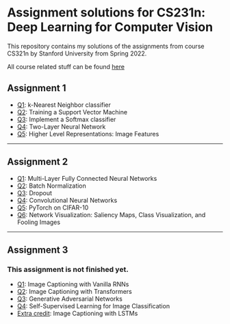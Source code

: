 # Assignment solutions for CS231n: Deep Learning for Computer Vision
This repository contains my solutions of the assignments from course CS321n by Stanford University from Spring 2022.

All course related stuff can be found [here](http://cs231n.stanford.edu/index.html "Stanford University CS231n: Deep Learning for Computer Vision")

## Assignment 1
* [Q1](../main/assignment1/knn.ipynb): k-Nearest Neighbor classifier
* [Q2](../main/assignment1/svm.ipynb): Training a Support Vector Machine
* [Q3](../main/assignment1/softmax.ipynb): Implement a Softmax classifier
* [Q4](../main/assignment1/two_layer_net.ipynb): Two-Layer Neural Network
* [Q5](../main/assignment1/features.ipynb): Higher Level Representations: Image Features
___
## Assignment 2
* [Q1](../main/assignment2/FullyConnectedNets.ipynb): Multi-Layer Fully Connected Neural Networks
* [Q2](../main/assignment2/BatchNormalization.ipynb): Batch Normalization
* [Q3](../main/assignment2/Dropout.ipynb): Dropout
* [Q4](../main/assignment2/ConvolutionalNetworks.ipynb): Convolutional Neural Networks
* [Q5](../main/assignment2/Pytorch.ipynb): PyTorch on CIFAR-10
* [Q6](../main/assignment2/Network_Visualisation.ipynb): Network Visualization: Saliency Maps, Class Visualization, and Fooling Images
___
## Assignment 3
### This assignment is not finished yet.
* [Q1](../main/assignment3/RNN_Captioning.ipynb): Image Captioning with Vanilla RNNs
* [Q2](../main/assignment3/Transformer_Captioning.ipynb): Image Captioning with Transformers
* [Q3](../main/assignment3/Generative_Adversarial_Networks.ipynb): Generative Adversarial Networks
* [Q4](../main/assignment3/Self_Supervised_Learning.ipynb): Self-Supervised Learning for Image Classification
* [Extra credit](../main/assignment3/LSTM_Captioning.ipynb): Image Captioning with LSTMs






